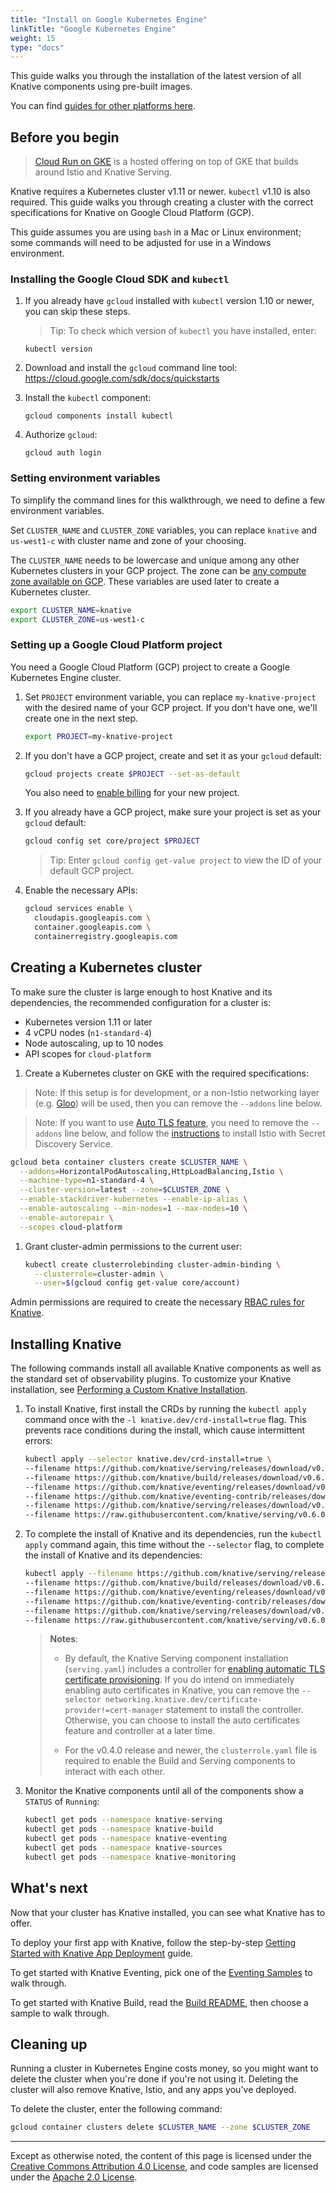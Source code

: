 ```yaml
---
title: "Install on Google Kubernetes Engine"
linkTitle: "Google Kubernetes Engine"
weight: 15
type: "docs"
---
```


This guide walks you through the installation of the latest version of all
Knative components using pre-built images.

You can find [guides for other platforms here](./README.md).

## Before you begin

> [Cloud Run on GKE](https://cloud.google.com/run/docs/gke/setup) is a hosted
> offering on top of GKE that builds around Istio and Knative Serving.

Knative requires a Kubernetes cluster v1.11 or newer. `kubectl` v1.10 is also
required. This guide walks you through creating a cluster with the correct
specifications for Knative on Google Cloud Platform (GCP).

This guide assumes you are using `bash` in a Mac or Linux environment; some
commands will need to be adjusted for use in a Windows environment.

### Installing the Google Cloud SDK and `kubectl`

1. If you already have `gcloud` installed with `kubectl` version 1.10 or newer,
   you can skip these steps.

    > Tip: To check which version of `kubectl` you have installed, enter:

    ```
    kubectl version
    ```

1. Download and install the `gcloud` command line tool:
   https://cloud.google.com/sdk/docs/quickstarts

1. Install the `kubectl` component:
    ```
    gcloud components install kubectl
    ```
1. Authorize `gcloud`:
    ```
    gcloud auth login
    ```

### Setting environment variables

To simplify the command lines for this walkthrough, we need to define a few
environment variables.

Set `CLUSTER_NAME` and `CLUSTER_ZONE` variables, you can replace `knative` and
`us-west1-c` with cluster name and zone of your choosing.

The `CLUSTER_NAME` needs to be lowercase and unique among any other Kubernetes
clusters in your GCP project. The zone can be
[any compute zone available on GCP](https://cloud.google.com/compute/docs/regions-zones/#available).
These variables are used later to create a Kubernetes cluster.

```bash
export CLUSTER_NAME=knative
export CLUSTER_ZONE=us-west1-c
```

### Setting up a Google Cloud Platform project

You need a Google Cloud Platform (GCP) project to create a Google Kubernetes
Engine cluster.

1. Set `PROJECT` environment variable, you can replace `my-knative-project` with
   the desired name of your GCP project. If you don't have one, we'll create one
   in the next step.

    ```bash
    export PROJECT=my-knative-project
    ```

1. If you don't have a GCP project, create and set it as your `gcloud` default:

    ```bash
    gcloud projects create $PROJECT --set-as-default
    ```

    You also need to
    [enable billing](https://cloud.google.com/billing/docs/how-to/manage-billing-account)
    for your new project.

1. If you already have a GCP project, make sure your project is set as your
   `gcloud` default:

    ```bash
    gcloud config set core/project $PROJECT
    ```

    > Tip: Enter `gcloud config get-value project` to view the ID of your
    > default GCP project.

1. Enable the necessary APIs:

    ```bash
    gcloud services enable \
      cloudapis.googleapis.com \
      container.googleapis.com \
      containerregistry.googleapis.com
    ```

## Creating a Kubernetes cluster

To make sure the cluster is large enough to host Knative and its dependencies,
the recommended configuration for a cluster is:

-   Kubernetes version 1.11 or later
-   4 vCPU nodes (`n1-standard-4`)
-   Node autoscaling, up to 10 nodes
-   API scopes for `cloud-platform`

1. Create a Kubernetes cluster on GKE with the required specifications:

> Note: If this setup is for development, or a non-Istio networking layer (e.g.
> [Gloo](./Knative-with-Gloo.md)) will be used, then you can remove the
> `--addons` line below.

> Note: If you want to use [Auto TLS feature](../serving/using-auto-tls.md), you
> need to remove the `--addons` line below, and follow the
> [instructions](installing-istio.md) to install Istio with Secret Discovery
> Service.

```bash
gcloud beta container clusters create $CLUSTER_NAME \
  --addons=HorizontalPodAutoscaling,HttpLoadBalancing,Istio \
  --machine-type=n1-standard-4 \
  --cluster-version=latest --zone=$CLUSTER_ZONE \
  --enable-stackdriver-kubernetes --enable-ip-alias \
  --enable-autoscaling --min-nodes=1 --max-nodes=10 \
  --enable-autorepair \
  --scopes cloud-platform
```

1. Grant cluster-admin permissions to the current user:

    ```bash
    kubectl create clusterrolebinding cluster-admin-binding \
      --clusterrole=cluster-admin \
      --user=$(gcloud config get-value core/account)
    ```

Admin permissions are required to create the necessary
[RBAC rules for Knative](https://istio.io/docs/concepts/security/rbac/).

## Installing Knative

The following commands install all available Knative components as well as the
standard set of observability plugins. To customize your Knative installation,
see [Performing a Custom Knative Installation](./Knative-custom-install.md).

1. To install Knative, first install the CRDs by running the `kubectl apply`
   command once with the `-l knative.dev/crd-install=true` flag. This prevents
   race conditions during the install, which cause intermittent errors:

    ```bash
    kubectl apply --selector knative.dev/crd-install=true \
    --filename https://github.com/knative/serving/releases/download/v0.6.0/serving.yaml \
    --filename https://github.com/knative/build/releases/download/v0.6.0/build.yaml \
    --filename https://github.com/knative/eventing/releases/download/v0.6.0/release.yaml \
    --filename https://github.com/knative/eventing-contrib/releases/download/v0.6.0/eventing-sources.yaml \
    --filename https://github.com/knative/serving/releases/download/v0.6.0/monitoring.yaml \
    --filename https://raw.githubusercontent.com/knative/serving/v0.6.0/third_party/config/build/clusterrole.yaml
    ```

1. To complete the install of Knative and its dependencies, run the
   `kubectl apply` command again, this time without the `--selector` flag, to
   complete the install of Knative and its dependencies:

    ```bash
    kubectl apply --filename https://github.com/knative/serving/releases/download/v0.6.0/serving.yaml --selector networking.knative.dev/certificate-provider!=cert-manager \
    --filename https://github.com/knative/build/releases/download/v0.6.0/build.yaml \
    --filename https://github.com/knative/eventing/releases/download/v0.6.0/release.yaml \
    --filename https://github.com/knative/eventing-contrib/releases/download/v0.6.0/eventing-sources.yaml \
    --filename https://github.com/knative/serving/releases/download/v0.6.0/monitoring.yaml \
    --filename https://raw.githubusercontent.com/knative/serving/v0.6.0/third_party/config/build/clusterrole.yaml
    ```

    > **Notes**:
    >
    > - By default, the Knative Serving component installation (`serving.yaml`)
    >   includes a controller for
    >   [enabling automatic TLS certificate provisioning](../serving/using-auto-tls.md).
    >   If you do intend on immediately enabling auto certificates in Knative,
    >   you can remove the
    >   `--selector networking.knative.dev/certificate-provider!=cert-manager`
    >   statement to install the controller. Otherwise, you can choose to
    >   install the auto certificates feature and controller at a later time.
    >
    > - For the v0.4.0 release and newer, the `clusterrole.yaml` file is
    >   required to enable the Build and Serving components to interact with
    >   each other.

1. Monitor the Knative components until all of the components show a `STATUS` of
   `Running`:

    ```bash
    kubectl get pods --namespace knative-serving
    kubectl get pods --namespace knative-build
    kubectl get pods --namespace knative-eventing
    kubectl get pods --namespace knative-sources
    kubectl get pods --namespace knative-monitoring
    ```

## What's next

Now that your cluster has Knative installed, you can see what Knative has to
offer.

To deploy your first app with Knative, follow the step-by-step
[Getting Started with Knative App Deployment](./getting-started-knative-app.md)
guide.

To get started with Knative Eventing, pick one of the
[Eventing Samples](../eventing/samples/) to walk through.

To get started with Knative Build, read the [Build README](../build/README.md),
then choose a sample to walk through.

## Cleaning up

Running a cluster in Kubernetes Engine costs money, so you might want to delete
the cluster when you're done if you're not using it. Deleting the cluster will
also remove Knative, Istio, and any apps you've deployed.

To delete the cluster, enter the following command:

```bash
gcloud container clusters delete $CLUSTER_NAME --zone $CLUSTER_ZONE
```

---

Except as otherwise noted, the content of this page is licensed under the
[Creative Commons Attribution 4.0 License](https://creativecommons.org/licenses/by/4.0/),
and code samples are licensed under the
[Apache 2.0 License](https://www.apache.org/licenses/LICENSE-2.0).
